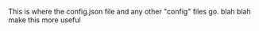 This is where the config.json file and any other "config" files go.  blah blah make this more useful
